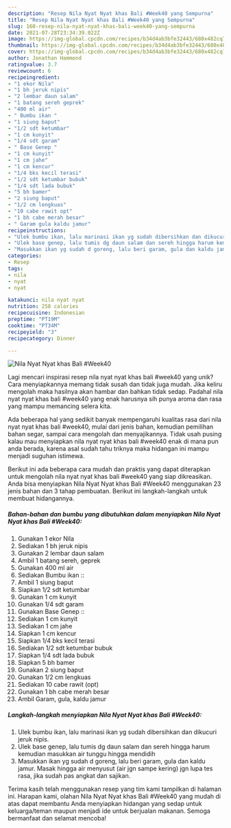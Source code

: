 ```yaml
---
description: "Resep Nila Nyat Nyat khas Bali #Week40 yang Sempurna"
title: "Resep Nila Nyat Nyat khas Bali #Week40 yang Sempurna"
slug: 160-resep-nila-nyat-nyat-khas-bali-week40-yang-sempurna
date: 2021-07-28T23:34:39.022Z
image: https://img-global.cpcdn.com/recipes/b34d4ab3bfe32443/680x482cq70/nila-nyat-nyat-khas-bali-week40-foto-resep-utama.jpg
thumbnail: https://img-global.cpcdn.com/recipes/b34d4ab3bfe32443/680x482cq70/nila-nyat-nyat-khas-bali-week40-foto-resep-utama.jpg
cover: https://img-global.cpcdn.com/recipes/b34d4ab3bfe32443/680x482cq70/nila-nyat-nyat-khas-bali-week40-foto-resep-utama.jpg
author: Jonathan Hammond
ratingvalue: 3.7
reviewcount: 6
recipeingredient:
- "1 ekor Nila"
- "1 bh jeruk nipis"
- "2 lembar daun salam"
- "1 batang sereh geprek"
- "400 ml air"
- " Bumbu ikan "
- "1 siung baput"
- "1/2 sdt ketumbar"
- "1 cm kunyit"
- "1/4 sdt garam"
- " Base Genep "
- "1 cm kunyit"
- "1 cm jahe"
- "1 cm kencur"
- "1/4 bks kecil terasi"
- "1/2 sdt ketumbar bubuk"
- "1/4 sdt lada bubuk"
- "5 bh bamer"
- "2 siung baput"
- "1/2 cm lengkuas"
- "10 cabe rawit opt"
- "1 bh cabe merah besar"
- " Garam gula kaldu jamur"
recipeinstructions:
- "Ulek bumbu ikan, lalu marinasi ikan yg sudah dibersihkan dan dikucuri jeruk nipis."
- "Ulek base genep, lalu tumis dg daun salam dan sereh hingga harum kemudian masukkan air tunggu hingga mendidih"
- "Masukkan ikan yg sudah d goreng, lalu beri garam, gula dan kaldu jamur. Masak hingga air menyusut (air jgn sampe kering) jgn lupa tes rasa, jika sudah pas angkat dan sajikan."
categories:
- Resep
tags:
- nila
- nyat
- nyat

katakunci: nila nyat nyat 
nutrition: 258 calories
recipecuisine: Indonesian
preptime: "PT19M"
cooktime: "PT34M"
recipeyield: "3"
recipecategory: Dinner

---
```



![Nila Nyat Nyat khas Bali #Week40](https://img-global.cpcdn.com/recipes/b34d4ab3bfe32443/680x482cq70/nila-nyat-nyat-khas-bali-week40-foto-resep-utama.jpg)

Lagi mencari inspirasi resep nila nyat nyat khas bali #week40 yang unik? Cara menyiapkannya memang tidak susah dan tidak juga mudah. Jika keliru mengolah maka hasilnya akan hambar dan bahkan tidak sedap. Padahal nila nyat nyat khas bali #week40 yang enak harusnya sih punya aroma dan rasa yang mampu memancing selera kita.

Ada beberapa hal yang sedikit banyak mempengaruhi kualitas rasa dari nila nyat nyat khas bali #week40, mulai dari jenis bahan, kemudian pemilihan bahan segar, sampai cara mengolah dan menyajikannya. Tidak usah pusing kalau mau menyiapkan nila nyat nyat khas bali #week40 enak di mana pun anda berada, karena asal sudah tahu triknya maka hidangan ini mampu menjadi suguhan istimewa.




Berikut ini ada beberapa cara mudah dan praktis yang dapat diterapkan untuk mengolah nila nyat nyat khas bali #week40 yang siap dikreasikan. Anda bisa menyiapkan Nila Nyat Nyat khas Bali #Week40 menggunakan 23 jenis bahan dan 3 tahap pembuatan. Berikut ini langkah-langkah untuk membuat hidangannya.

<!--inarticleads1-->

##### Bahan-bahan dan bumbu yang dibutuhkan dalam menyiapkan Nila Nyat Nyat khas Bali #Week40:

1. Gunakan 1 ekor Nila
1. Sediakan 1 bh jeruk nipis
1. Gunakan 2 lembar daun salam
1. Ambil 1 batang sereh, geprek
1. Gunakan 400 ml air
1. Sediakan  Bumbu ikan ::
1. Ambil 1 siung baput
1. Siapkan 1/2 sdt ketumbar
1. Gunakan 1 cm kunyit
1. Gunakan 1/4 sdt garam
1. Gunakan  Base Genep ::
1. Sediakan 1 cm kunyit
1. Sediakan 1 cm jahe
1. Siapkan 1 cm kencur
1. Siapkan 1/4 bks kecil terasi
1. Sediakan 1/2 sdt ketumbar bubuk
1. Siapkan 1/4 sdt lada bubuk
1. Siapkan 5 bh bamer
1. Gunakan 2 siung baput
1. Gunakan 1/2 cm lengkuas
1. Sediakan 10 cabe rawit (opt)
1. Gunakan 1 bh cabe merah besar
1. Ambil  Garam, gula, kaldu jamur




<!--inarticleads2-->

##### Langkah-langkah menyiapkan Nila Nyat Nyat khas Bali #Week40:

1. Ulek bumbu ikan, lalu marinasi ikan yg sudah dibersihkan dan dikucuri jeruk nipis.
1. Ulek base genep, lalu tumis dg daun salam dan sereh hingga harum kemudian masukkan air tunggu hingga mendidih
1. Masukkan ikan yg sudah d goreng, lalu beri garam, gula dan kaldu jamur. Masak hingga air menyusut (air jgn sampe kering) jgn lupa tes rasa, jika sudah pas angkat dan sajikan.




Terima kasih telah menggunakan resep yang tim kami tampilkan di halaman ini. Harapan kami, olahan Nila Nyat Nyat khas Bali #Week40 yang mudah di atas dapat membantu Anda menyiapkan hidangan yang sedap untuk keluarga/teman maupun menjadi ide untuk berjualan makanan. Semoga bermanfaat dan selamat mencoba!

